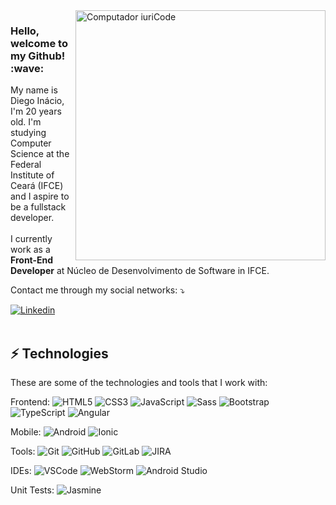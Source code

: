 <img src="https://raw.githubusercontent.com/MicaelliMedeiros/micaellimedeiros/master/image/computer-illustration.png" min-width="400px" max-width="400px" width="400px" align="right" alt="Computador iuriCode">

<h3>Hello, welcome to my Github! :wave:</h3>

<p align="left"> 
  My name is Diego Inácio, I'm 20 years old. I'm studying Computer Science at the Federal Institute of Ceará (IFCE) and I aspire to be a fullstack developer.
  </br>
  </br>
  I currently work as a <strong>Front-End Developer</strong> at Núcleo de Desenvolvimento de Software in IFCE.
</p>


  
  
</div>  

<p align="left">
  Contact me through my social networks: ⤵️
</p>

<div align="left">
  <a href="https://www.linkedin.com/in/diego-inacio-a1094a252/" target="_blank">
    <img src="https://img.shields.io/badge/linkedin-%230077B5.svg?style=flat&logo=linkedin&logoColor=white)" alt="Linkedin"/>
  </a>
</div>  

</br>

## ⚡ Technologies

These are some of the technologies and tools that I work with:

Frontend:
 ![HTML5](https://img.shields.io/badge/-HTML5-E34F26?style=flat-square&logo=html5&logoColor=white)
![CSS3](https://img.shields.io/badge/-CSS3-1572B6?style=flat-square&logo=css3)
![JavaScript](https://img.shields.io/badge/-JavaScript-black?style=flat-square&logo=javascript)
![Sass](https://img.shields.io/badge/-Sass-CC6699?style=flat-square&logo=sass&logoColor=white)
![Bootstrap](https://img.shields.io/badge/-Bootstrap-563D7C?style=flat-square&logo=bootstrap)
![TypeScript](https://img.shields.io/badge/-TypeScript-007ACC?style=flat-square&logo=typescript&logoColor=white)
![Angular](https://img.shields.io/badge/-Angular-DD0031?style=flat-square&logo=angular)

Mobile: 
 ![Android](https://img.shields.io/badge/Android-3DDC84?style=flat&logo=android&logoColor=white)
![Ionic](https://img.shields.io/badge/Ionic-%233880FF.svg?style=flat&logo=Ionic&logoColor=white)

Tools:
 ![Git](https://img.shields.io/badge/-Git-black?style=flat-square&logo=git)
![GitHub](https://img.shields.io/badge/-GitHub-181717?style=flat-square&logo=github)
![GitLab](https://img.shields.io/badge/gitlab-%23181717.svg?style=flat&logo=gitlab&logoColor=white)
![JIRA](https://img.shields.io/badge/-JIRA-0052CC?style=flat-square&logo=jira)

IDEs:
 ![VSCode](https://img.shields.io/badge/-VSCode-007ACC?style=flat-square&logo=visual-studio-code&logoColor=white)
![WebStorm](https://img.shields.io/badge/webstorm-143?style=flat&logo=webstorm&logoColor=white&color=black)
![Android Studio](https://img.shields.io/badge/android%20studio-346ac1?style=flat&logo=android%20studio&logoColor=white)

Unit Tests: 
 ![Jasmine](https://img.shields.io/badge/jasmine-%238A4182.svg?style=flat&logo=jasmine&logoColor=white)
  


